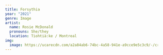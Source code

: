```yaml
---
title: Forsythia
year: "2021"
genre: Image
artist:
  name: Rosie McDonald
  pronouns: She/they
  location: Tiohtià:ke / Montreal
img:
  image: https://ucarecdn.com/a2a84ab6-74bc-4a58-941e-a9cce9e5c3c9/-/crop/1680x2241/0,351/-/preview/forsythia.jpg
---
```

